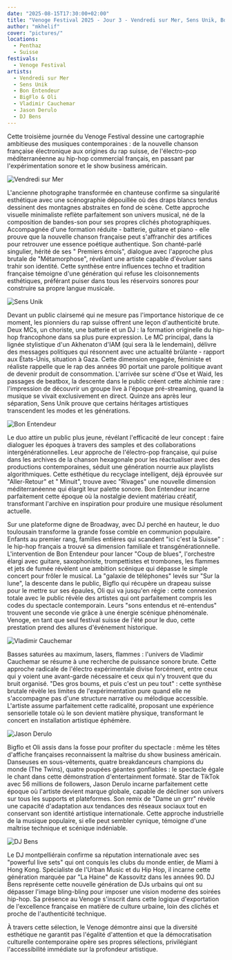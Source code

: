 ```yaml
---
date: "2025-08-15T17:30:00+02:00"
title: "Venoge Festival 2025 - Jour 3 - Vendredi sur Mer, Sens Unik, Bon Entendeur, BigFlo & Oli, Vladimir Cauchemar, Jason Derulo, DJ Bens"
author: "mkhelif"
cover: "pictures/"
locations:
  - Penthaz
  - Suisse
festivals:
  - Venoge Festival
artists:
  - Vendredi sur Mer
  - Sens Unik
  - Bon Entendeur
  - BigFlo & Oli
  - Vladimir Cauchemar
  - Jason Derulo
  - DJ Bens
---
```


Cette troisième journée du Venoge Festival dessine une cartographie ambitieuse des musiques contemporaines : de la
nouvelle chanson française électronique aux origines du rap suisse, de l'électro-pop méditerranéenne au hip-hop
commercial français, en passant par l'expérimentation sonore et le show business américain.


![Vendredi sur Mer]()

L'ancienne photographe transformée en chanteuse confirme sa singularité esthétique avec une scénographie dépouillée où
des draps blancs tendus dessinent des montagnes abstraites en fond de scène. Cette approche visuelle minimaliste reflète
parfaitement son univers musical, né de la composition de bandes-son pour ses propres clichés photographiques.
Accompagnée d'une formation réduite - batterie, guitare et piano - elle prouve que la nouvelle chanson française peut
s'affranchir des artifices pour retrouver une essence poétique authentique. Son chanté-parlé singulier, hérité de ses "
Premiers émois", dialogue avec l'approche plus brutale de "Métamorphose", révélant une artiste capable d'évoluer sans
trahir son identité. Cette synthèse entre influences techno et tradition française témoigne d'une génération qui refuse
les cloisonnements esthétiques, préférant puiser dans tous les réservoirs sonores pour construire sa propre langue
musicale.


![Sens Unik]()

Devant un public clairsemé qui ne mesure pas l'importance historique de ce moment, les pionniers du rap suisse offrent
une leçon d'authenticité brute. Deux MCs, un choriste, une batterie et un DJ : la formation originelle du hip-hop
francophone dans sa plus pure expression. Le MC principal, dans la lignée stylistique d'un Akhenaton d'IAM (qui sera là
le lendemain), délivre des messages politiques qui résonnent avec une actualité brûlante - rapport aux États-Unis,
situation à Gaza. Cette dimension engagée, féministe et réaliste rappelle que le rap des années 90 portait une parole
politique avant de devenir produit de consommation. L'arrivée sur scène d'Ose et Waid, les passages de beatbox, la
descente dans le public créent cette alchimie rare : l'impression de découvrir un groupe live à l'époque pré-streaming,
quand la musique se vivait exclusivement en direct. Quinze ans après leur séparation, Sens Unik prouve que certains
héritages artistiques transcendent les modes et les générations.


![Bon Entendeur]()

Le duo attire un public plus jeune, révélant l'efficacité de leur concept : faire dialoguer les époques à travers des
samples et des collaborations intergénérationnelles. Leur approche de l'électro-pop française, qui puise dans les
archives de la chanson hexagonale pour les réactualiser avec des productions contemporaines, séduit une génération
nourrie aux playlists algorithmiques. Cette esthétique du recyclage intelligent, déjà éprouvée sur "Aller-Retour" et "
Minuit", trouve avec "Rivages" une nouvelle dimension méditerranéenne qui élargit leur palette sonore. Bon Entendeur
incarne parfaitement cette époque où la nostalgie devient matériau créatif, transformant l'archive en inspiration pour
produire une musique résolument actuelle.


Sur une plateforme digne de Broadway, avec DJ perché en hauteur, le duo toulousain transforme la grande fosse comble en
communion populaire. Enfants au premier rang, familles entières qui scandent "ici c'est la Suisse" : le hip-hop français
a trouvé sa dimension familiale et transgénérationnelle. L'intervention de Bon Entendeur pour lancer "Coup de blues",
l'orchestre élargi avec guitare, saxophoniste, trompettistes et trombones, les flammes et jets de fumée révèlent une
ambition scénique qui dépasse le simple concert pour frôler le musical. La "galaxie de téléphones" levés sur "Sur la
lune", la descente dans le public, Bigflo qui récupère un drapeau suisse pour le mettre sur ses épaules, Oli qui va
jusqu'en régie : cette connexion totale avec le public révèle des artistes qui ont parfaitement compris les codes du
spectacle contemporain. Leurs "sons entendus et ré-entendus" trouvent une seconde vie grâce à une énergie scénique
phénoménale. Venoge, en tant que seul festival suisse de l'été pour le duo, cette prestation prend des allures
d'événement historique.


![Vladimir Cauchemar]()

Basses saturées au maximum, lasers, flammes : l'univers de Vladimir Cauchemar se résume à une recherche de puissance
sonore brute. Cette approche radicale de l'électro expérimentale divise forcément, entre ceux qui y voient une
avant-garde nécessaire et ceux qui n'y trouvent que du bruit organisé. "Des gros boums, et puis c'est un peu tout" :
cette synthèse brutale révèle les limites de l'expérimentation pure quand elle ne s'accompagne pas d'une structure
narrative ou mélodique accessible. L'artiste assume parfaitement cette radicalité, proposant une expérience sensorielle
totale où le son devient matière physique, transformant le concert en installation artistique éphémère.


![Jason Derulo]()

Bigflo et Oli assis dans la fosse pour profiter du spectacle : même les têtes d'affiche françaises reconnaissent la
maîtrise du show business américain. Danseuses en sous-vêtements, quatre breakdanceurs champions du monde (The Twins),
quatre poupées géantes gonflables : le spectacle égale le chant dans cette démonstration d'entertainment formaté. Star
de TikTok avec 56 millions de followers, Jason Derulo incarne parfaitement cette époque où l'artiste devient marque
globale, capable de décliner son univers sur tous les supports et plateformes. Son remix de "Dame un grrr" révèle une
capacité d'adaptation aux tendances des réseaux sociaux tout en conservant son identité artistique internationale. Cette
approche industrielle de la musique populaire, si elle peut sembler cynique, témoigne d'une maîtrise technique et
scénique indéniable.


![DJ Bens]()

Le DJ montpelliérain confirme sa réputation internationale avec ses "powerful live sets" qui ont conquis les clubs du
monde entier, de Miami à Hong Kong. Spécialiste de l'Urban Music et du Hip Hop, il incarne cette génération marquée
par "La Haine" de Kassovitz dans les années 90. DJ Bens représente cette nouvelle génération de DJs urbains qui ont su
dépasser l'image bling-bling pour imposer une vision moderne des soirées hip-hop. Sa présence au Venoge s'inscrit dans
cette logique d'exportation de l'excellence française en matière de culture urbaine, loin des clichés et proche de
l'authenticité technique.

À travers cette sélection, le Venoge démontre ainsi que la diversité esthétique ne garantit pas l'égalité d'attention et
que la démocratisation culturelle contemporaine opère ses propres sélections, privilégiant l'accessibilité immédiate sur
la profondeur artistique.

